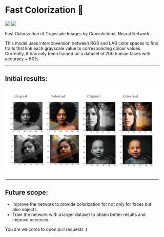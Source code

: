 
Fast Colorization 🎨
============

[![](https://img.shields.io/badge/Made_with-keras-orange?style=for-the-badge&logo=keras)]()
[![](https://img.shields.io/badge/Made_with-tensorflow-orange?style=for-the-badge&logo=tensorflow)]()


Fast Colorization of Grayscale Images by Convolutional Neural Network.

This model uses interconversion between RGB and LAB color spaces to find traits that link each grayscale value to corresponding colour values. Currently, it has only been trained on a dataset of 700 human faces with accuracy ~ 60%. 

---

## Initial results:

![image](Assets/example.png)

---

## Future scope:

- Improve the network to provide colorization for not only for faces but also objects.
- Train the network with a larger dataset to obtain better results and improve accuracy.

You are welcome to open pull requests :)